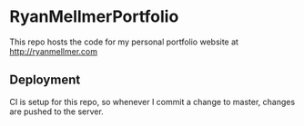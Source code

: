 # RyanMellmerPortfolio
This repo hosts the code for my personal portfolio website at http://ryanmellmer.com

## Deployment
CI is setup for this repo, so whenever I commit a change to master, changes are pushed to the server.
